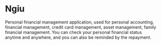 # Ngiu

Personal financial management application, used for personal accounting, financial management, credit card management, asset management, family financial management. 
You can check your personal financial status anytime and anywhere, and you can also be reminded by the repayment.
